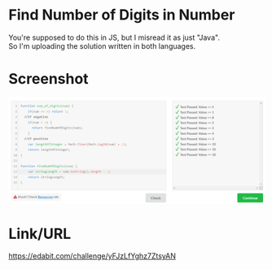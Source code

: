 # Find Number of Digits in Number
You're supposed to do this in JS, but I misread it as just "Java".
<br> So I'm uploading the solution written in both languages.

# Screenshot
![alt text](https://github.com/LucasSM3006/vcamp-edabit-java-find-number-of-digits-in-number/blob/main/FindNumberOfDigits.PNG?raw=true)

# Link/URL
https://edabit.com/challenge/yFJzLfYghz7ZtsyAN
